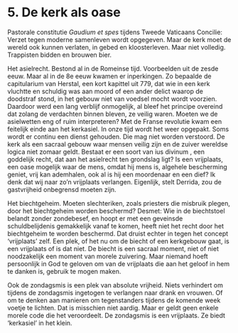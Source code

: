 # 5. De kerk als oase
Pastorale constitutie _Gaudium et spes_ tijdens Tweede Vaticaans Concilie: Verzet tegen moderne samenleven wordt opgegeven. Maar de kerk moet de wereld ook kunnen verlaten, in gebed en kloosterleven. Maar niet volledig. Trappisten bidden en brouwen bier.

Het asielrecht. Bestond al in de Romeinse tijd. Voorbeelden uit de zesde eeuw. Maar al in de 8e eeuw kwamen er inperkingen. Zo bepaalde de capitularium van Herstal, een kort kapittel uit 779, dat wie in een kerk vluchtte en schuldig was aan moord of een ander delict waarop de doodstraf stond, in het gebouw niet van voedsel mocht wordt voorzien. Daardoor werd een lang verblijf onmogelijk, al bleef het principe overeind dat zolang de verdachten binnen bleven, ze veilig waren. Moeten we de asielwetten eng of ruim interpreteren? Met de Franse revolutie kwam een feitelijk einde aan het kerkasiel. In onze tijd wordt het weer opgepakt. Soms wordt er continu een dienst gehouden. Die mag niet worden verstoord. De kerk als een sacraal gebouw waar mensen veilig zijn en de zuiver wereldse logica niet zomaar geldt. Bestaat er een soort van ius divinum , een goddelijk recht, dat aan het asielrecht ten grondslag ligt? Is een vrijplaats, een oase mogelijk waar de mens, omdat hij mens is, algehele bescherming geniet, vrij kan ademhalen, ook al is hij een moordenaar en een dief? Ik denk dat wij naar zo’n vrijplaats verlangen. Eigenlijk, stelt Derrida, zou de gastvrijheid onbegrensd moeten zijn.

Het biechtgeheim. Moeten slechteriken, zoals priesters die misbruik plegen, door het biechtgeheim worden beschermd? Desmet: Wie in de biechtstoel belandt zonder zondebesef, en hoopt er met een geveinsde schuldbelijdenis gemakkelijk vanaf te komen, heeft niet het recht door het biechtgeheim te worden beschermd. Dat druist echter in tegen het concept ‘vrijplaats’ zelf. Een plek, of het nu om de biecht of een kerkgebouw gaat, is een vrijplaats of is dat niet. De biecht is een sacraal moment, niet of niet noodzakelijk een moment van morele zuivering. Maar niemand hoeft persoonlijk in God te geloven om van de vrijplaats die aan het geloof in hem te danken is, gebruik te mogen maken.

Ook de zondagsmis is een plek van absolute vrijheid. Niets verhindert om tijdens de zondagsmis ingetogen te verlangen naar drank en vrouwen. Of om te denken aan manieren om tegenstanders tijdens de komende week voetje te lichten. Dat is misschien niet aardig. Maar er geldt geen enkele morele code die het veroordeelt. De zondagsmis is een vrijplaats. Ze biedt ‘kerkasiel’ in het klein.